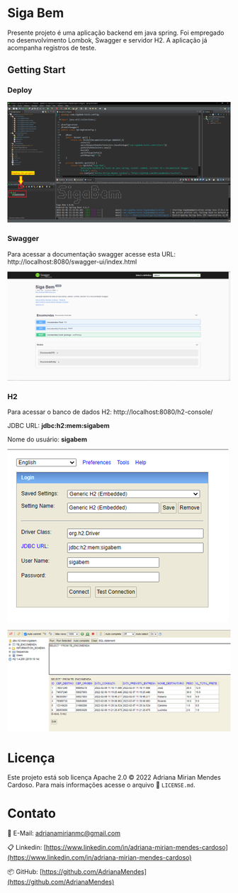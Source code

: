 # Siga Bem

Presente projeto é uma aplicação backend em java spring. Foi empregado no desenvolvimento Lombok, Swagger e servidor H2. A aplicação já acompanha registros de teste.

## Getting Start

### Deploy

![Spring Tool](print/spring-tool.png)

### Swagger

Para acessar a documentação swagger acesse esta URL: http://localhost:8080/swagger-ui/index.html

![Swagger](print/swagger.png)

### H2

Para acessar o banco de dados H2: http://localhost:8080/h2-console/

JDBC URL: **jdbc:h2:mem:sigabem**

Nome do usuário: **sigabem**

![Login H2](print/login-h2.png)

![Console H2](print/console-h2.png)

# Licença

Este projeto está sob licença Apache 2.0 © 2022 Adriana Mirian Mendes Cardoso.
Para mais informações acesse o arquivo :scroll: `LICENSE.md`.

# Contato

:email: E-Mail: ​[adrianamirianmc@gmail.com](adrianamirianmc@gmail.com)

:clipboard: Linkedin: ​[https://www.linkedin.com/in/adriana-mirian-mendes-cardoso](https://www.linkedin.com/in/adriana-mirian-mendes-cardoso)

:package: GitHub:  [https://github.com/AdrianaMendes](https://github.com/AdrianaMendes)